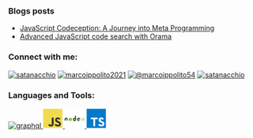 ### Blogs posts
<!-- BLOG-POST-LIST:START -->
- [JavaScript Codeception: A Journey into Meta Programming](https://medium.com/@marcoippolito54/javascript-codeception-a-journey-into-meta-programming-5b1cf9005994?source=rss-fabadffbc3aa------2)
- [Advanced JavaScript code search with Orama](https://medium.com/@marcoippolito54/advanced-javascript-code-search-with-orama-4e9ed094b4e2?source=rss-fabadffbc3aa------2)
<!-- BLOG-POST-LIST:END -->

<h3 align="left">Connect with me:</h3>
<p align="left">
<a href="https://twitter.com/satanacchio" target="blank"><img align="center" src="https://raw.githubusercontent.com/rahuldkjain/github-profile-readme-generator/master/src/images/icons/Social/twitter.svg" alt="satanacchio" height="30" width="40" /></a>
<a href="https://linkedin.com/in/marcoippolito2021" target="blank"><img align="center" src="https://raw.githubusercontent.com/rahuldkjain/github-profile-readme-generator/master/src/images/icons/Social/linked-in-alt.svg" alt="marcoippolito2021" height="30" width="40" /></a>
<a href="https://medium.com/@marcoippolito54" target="blank"><img align="center" src="https://raw.githubusercontent.com/rahuldkjain/github-profile-readme-generator/master/src/images/icons/Social/medium.svg" alt="@marcoippolito54" height="30" width="40" /></a>
<a href="https://www.youtube.com/c/satanacchio" target="blank"><img align="center" src="https://raw.githubusercontent.com/rahuldkjain/github-profile-readme-generator/master/src/images/icons/Social/youtube.svg" alt="satanacchio" height="30" width="40" /></a>
</p>

<h3 align="left">Languages and Tools:</h3>
<p align="left"> <a href="https://graphql.org" target="_blank" rel="noreferrer"> <img src="https://www.vectorlogo.zone/logos/graphql/graphql-icon.svg" alt="graphql" width="40" height="40"/> </a> <a href="https://developer.mozilla.org/en-US/docs/Web/JavaScript" target="_blank" rel="noreferrer"> <img src="https://raw.githubusercontent.com/devicons/devicon/master/icons/javascript/javascript-original.svg" alt="javascript" width="40" height="40"/> </a> <a href="https://nodejs.org" target="_blank" rel="noreferrer"> <img src="https://raw.githubusercontent.com/devicons/devicon/master/icons/nodejs/nodejs-original-wordmark.svg" alt="nodejs" width="40" height="40"/> </a> <a href="https://www.typescriptlang.org/" target="_blank" rel="noreferrer"> <img src="https://raw.githubusercontent.com/devicons/devicon/master/icons/typescript/typescript-original.svg" alt="typescript" width="40" height="40"/> </a> </p>
